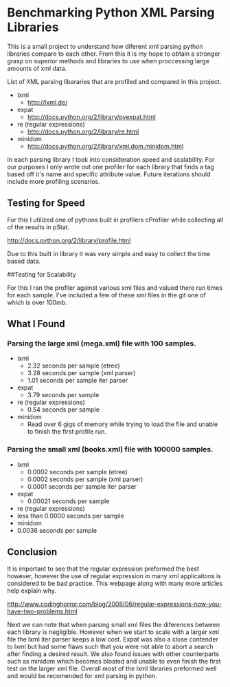 # Benchmarking Python XML Parsing Libraries

This is a small project to understand how diferent xml parsing python libraries compare to each other.  From this it is my hope to obtain a stronger grasp on superior methods and libraries to use when proccessing large amounts of xml data.

List of XML parsing libararies that are profiled and compared in this project.
* lxml
  * http://lxml.de/
* expat
  * http://docs.python.org/2/library/pyexpat.html
* re (regular expressions)
  * http://docs.python.org/2/library/re.html
* minidom
  * http://docs.python.org/2/library/xml.dom.minidom.html


In each parsing library I took into consideration speed and scalability.
For our purposes I only wrote out one profiler for each library that finds a tag based off it's name and specific attribute value.  Future iterations should include more profiling scenarios. 

## Testing for Speed

For this I utilized one of pythons built in profilers cProfiler while collecting all of the results in pStat.

http://docs.python.org/2/library/profile.html

Due to this built in library it was very simple and easy to collect the time based data.

##Testing for Scalability 

For this I ran the profiler against various xml files and valued there run times for each sample.  I've included a few of these xml files in the git one of which is over 100mb. 



## What I Found

### Parsing the large xml (mega.xml) file with 100 samples.

* lxml
  * 2.32 seconds per sample (etree)
  * 3.28 seconds per sample (xml parser)
  * 1.01 seconds per sample iter parser
* expat
  * 3.79 seconds per sample
* re (regular expressions)
  * 0.54 seconds per sample
* minidom
  * Read over 6 gigs of memory while trying to load the file and unable to finish the first profile run.

### Parsing the small xml (books.xml) file with 100000 samples.

* lxml
  * 0.0002 seconds per sample (etree)
  * 0.0002 seconds per sample (xml parser)
  * 0.0001 seconds per sample iter parser
* expat
  * 0.00021 seconds per sample
* re (regular expressions)
 * less than 0.0000 seconds per sample
* minidom
 * 0.0036 seconds per sample

## Conclusion 
It is important to see that the regular expression preformed the best however, however the use of regular expression in many xml applicaitons is considered to be bad practice.  This webpage along with many more articles help explain why.

http://www.codinghorror.com/blog/2008/06/regular-expressions-now-you-have-two-problems.html

Next we can note that when parsing small xml files the diferences between each library is negligible. However when we start to scale with a larger xml file the lxml iter parser keeps a low cost. 
Expat was also a close contender to lxml but had some flaws such that you were not able to abort a search after finding a desired result.
We also found issues with other counterparts such as minidom which becomes bloated and unable to even finish the first test on the larger xml file.
Overall most of the lxml libraries preformed well and would be recomended for xml parsing in python.

